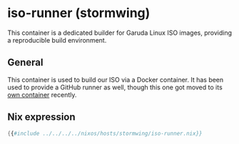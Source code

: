# iso-runner (stormwing)

This container is a dedicated builder for Garuda Linux ISO images, providing a reproducible build environment.

## General

This container is used to build our ISO via a Docker container.
It has been used to provide a GitHub runner as well,
though this one got moved to its [own container](github-runner.md) recently.

## Nix expression

```nix
{{#include ../../../../nixos/hosts/stormwing/iso-runner.nix}}
```
